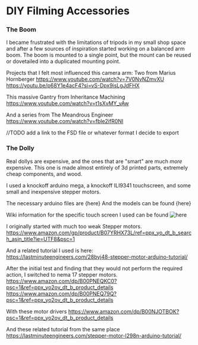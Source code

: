 # DIY Filming Accessories

### The Boom
I became frustrated with the limitations of tripods in my small shop space and after a few sources of inspiration started working on a balanced arm boom.
The boom is mounted to a single point, but the mount can be reused or dovetailed into a duplicated mounting point.

Projects that I felt most influenced this camera arm:
Two from Marius Hornberger
https://www.youtube.com/watch?v=7V0NvNZmvXU
https://youtu.be/p68Y1e4acF4?si=vS-Dpx9isLgJdFHX

This massive Gantry from Inheritance Machining 
https://www.youtube.com/watch?v=t1sXvMY_vAw

And a series from The Meandrous Engineer
https://www.youtube.com/watch?v=fble2ifR0NI

//TODO add a link to the FSD file or whatever format I decide to export

### The Dolly
Real dollys are expensive, and the ones that are "smart" are much _more_ expensive.
This one is made almost entirely of 3d printed parts, extremely cheap components, and wood.

I used a knockoff arduino mega, a knockoff ILI9341 touchscreen, and some small and inexpensive stepper motors.


The necessary arduino files are {here}
And the models can be found {here}

Wiki information for the specific touch screen I used can be found ![here](http://www.lcdwiki.com/3.2inch_RPi_Display)

I originally started with much too weak Stepper motors.
https://www.amazon.com/gp/product/B07YRHX73L/ref=ppx_yo_dt_b_search_asin_title?ie=UTF8&psc=1

And a related tutorial I used is here:
https://lastminuteengineers.com/28byj48-stepper-motor-arduino-tutorial/

After the initial test and finding that they would not perform the required action, I switched to nema 17 stepper motors.
https://www.amazon.com/dp/B00PNEQKC0?psc=1&ref=ppx_yo2ov_dt_b_product_details
https://www.amazon.com/dp/B00PNEQ79Q?psc=1&ref=ppx_yo2ov_dt_b_product_details

With these motor drivers
https://www.amazon.com/dp/B00NJOTBOK?psc=1&ref=ppx_yo2ov_dt_b_product_details

And these related tutorial from the same place
https://lastminuteengineers.com/stepper-motor-l298n-arduino-tutorial/